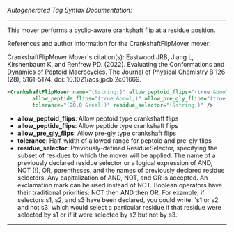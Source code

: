 <!-- THIS IS AN AUTOGENERATED FILE: Don't edit it directly, instead change the schema definition in the code itself. -->

_Autogenerated Tag Syntax Documentation:_

---
This mover performs a cyclic-aware crankshaft flip at a residue position.

References and author information for the CrankshaftFlipMover mover:

CrankshaftFlipMover Mover's citation(s):
Eastwood JRB, Jiang L, Kirshenbaum K, and Renfrew PD.  (2022).  Evaluating the Conformations and Dynamics of Peptoid Macrocycles.  The Journal of Physical Chemistry B 126 (28), 5161-5174.  doi: 10.1021/acs.jpcb.2c01669.

```xml
<CrankshaftFlipMover name="(&string;)" allow_peptoid_flips="(true &bool;)"
        allow_peptide_flips="(true &bool;)" allow_pre_gly_flips="(true &bool;)"
        tolerance="(20.0 &real;)" residue_selector="(&string;)" />
```

-   **allow_peptoid_flips**: Allow peptoid type crankshaft flips
-   **allow_peptide_flips**: Allow peptide type crankshaft flips
-   **allow_pre_gly_flips**: Allow pre-gly type crankshaft flips
-   **tolerance**: Half-width of allowed range for peptoid and pre-gly flips
-   **residue_selector**: Previously-defined ResidueSelector, specifying the subset of residues to which the mover will be applied. The name of a previously declared residue selector or a logical expression of AND, NOT (!), OR, parentheses, and the names of previously declared residue selectors. Any capitalization of AND, NOT, and OR is accepted. An exclamation mark can be used instead of NOT. Boolean operators have their traditional priorities: NOT then AND then OR. For example, if selectors s1, s2, and s3 have been declared, you could write: 's1 or s2 and not s3' which would select a particular residue if that residue were selected by s1 or if it were selected by s2 but not by s3.

---

